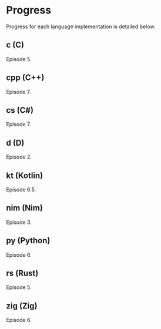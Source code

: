 # Progress

Progress for each language implementation is detailed below.

## c (C)
Episode 5.

## cpp (C++)
Episode 7.

## cs (C#)
Episode 7.

## d (D)
Episode 2.

## kt (Kotlin)
Episode 6.5.

## nim (Nim)
Episode 3.

## py (Python)
Episode 6.

## rs (Rust)
Episode 5.

## zig (Zig)
Episode 6.
